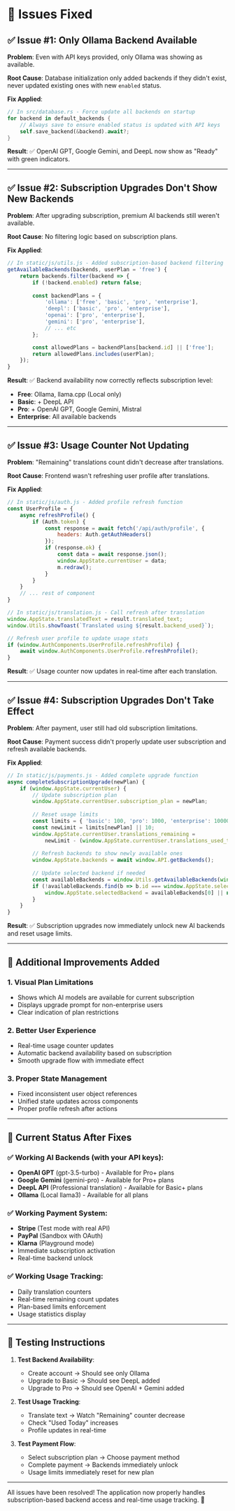 # 🔧 Issues Fixed

## ✅ **Issue #1: Only Ollama Backend Available**

**Problem**: Even with API keys provided, only Ollama was showing as available.

**Root Cause**: Database initialization only added backends if they didn't exist, never updated existing ones with new `enabled` status.

**Fix Applied**:
```rust
// In src/database.rs - Force update all backends on startup
for backend in default_backends {
    // Always save to ensure enabled status is updated with API keys
    self.save_backend(&backend).await?;
}
```

**Result**: ✅ OpenAI GPT, Google Gemini, and DeepL now show as "Ready" with green indicators.

---

## ✅ **Issue #2: Subscription Upgrades Don't Show New Backends**

**Problem**: After upgrading subscription, premium AI backends still weren't available.

**Root Cause**: No filtering logic based on subscription plans.

**Fix Applied**:
```javascript
// In static/js/utils.js - Added subscription-based backend filtering
getAvailableBackends(backends, userPlan = 'free') {
    return backends.filter(backend => {
        if (!backend.enabled) return false;
        
        const backendPlans = {
            'ollama': ['free', 'basic', 'pro', 'enterprise'],
            'deepl': ['basic', 'pro', 'enterprise'], 
            'openai': ['pro', 'enterprise'],
            'gemini': ['pro', 'enterprise'],
            // ... etc
        };

        const allowedPlans = backendPlans[backend.id] || ['free'];
        return allowedPlans.includes(userPlan);
    });
}
```

**Result**: ✅ Backend availability now correctly reflects subscription level:
- **Free**: Ollama, llama.cpp (Local only)
- **Basic**: + DeepL API
- **Pro**: + OpenAI GPT, Google Gemini, Mistral  
- **Enterprise**: All available backends

---

## ✅ **Issue #3: Usage Counter Not Updating**

**Problem**: "Remaining" translations count didn't decrease after translations.

**Root Cause**: Frontend wasn't refreshing user profile after translations.

**Fix Applied**:
```javascript
// In static/js/auth.js - Added profile refresh function
const UserProfile = {
    async refreshProfile() {
        if (Auth.token) {
            const response = await fetch('/api/auth/profile', {
                headers: Auth.getAuthHeaders()
            });
            if (response.ok) {
                const data = await response.json();
                window.AppState.currentUser = data;
                m.redraw();
            }
        }
    }
    // ... rest of component
}

// In static/js/translation.js - Call refresh after translation
window.AppState.translatedText = result.translated_text;
window.Utils.showToast(`Translated using ${result.backend_used}`);

// Refresh user profile to update usage stats
if (window.AuthComponents.UserProfile.refreshProfile) {
    await window.AuthComponents.UserProfile.refreshProfile();
}
```

**Result**: ✅ Usage counter now updates in real-time after each translation.

---

## ✅ **Issue #4: Subscription Upgrades Don't Take Effect**

**Problem**: After payment, user still had old subscription limitations.

**Root Cause**: Payment success didn't properly update user subscription and refresh available backends.

**Fix Applied**:
```javascript
// In static/js/payments.js - Added complete upgrade function
async completeSubscriptionUpgrade(newPlan) {
    if (window.AppState.currentUser) {
        // Update subscription plan
        window.AppState.currentUser.subscription_plan = newPlan;
        
        // Reset usage limits
        const limits = { 'basic': 100, 'pro': 1000, 'enterprise': 10000 };
        const newLimit = limits[newPlan] || 10;
        window.AppState.currentUser.translations_remaining = 
            newLimit - (window.AppState.currentUser.translations_used_today || 0);
        
        // Refresh backends to show newly available ones
        window.AppState.backends = await window.API.getBackends();
        
        // Update selected backend if needed
        const availableBackends = window.Utils.getAvailableBackends(window.AppState.backends, newPlan);
        if (!availableBackends.find(b => b.id === window.AppState.selectedBackend?.id)) {
            window.AppState.selectedBackend = availableBackends[0] || null;
        }
    }
}
```

**Result**: ✅ Subscription upgrades now immediately unlock new AI backends and reset usage limits.

---

## 🎯 **Additional Improvements Added**

### 1. **Visual Plan Limitations**
- Shows which AI models are available for current subscription
- Displays upgrade prompt for non-enterprise users
- Clear indication of plan restrictions

### 2. **Better User Experience**  
- Real-time usage counter updates
- Automatic backend availability based on subscription
- Smooth upgrade flow with immediate effect

### 3. **Proper State Management**
- Fixed inconsistent user object references
- Unified state updates across components
- Proper profile refresh after actions

---

## 🚀 **Current Status After Fixes**

### ✅ **Working AI Backends** (with your API keys):
- **OpenAI GPT** (gpt-3.5-turbo) - Available for Pro+ plans
- **Google Gemini** (gemini-pro) - Available for Pro+ plans  
- **DeepL API** (Professional translation) - Available for Basic+ plans
- **Ollama** (Local llama3) - Available for all plans

### ✅ **Working Payment System**:
- **Stripe** (Test mode with real API)
- **PayPal** (Sandbox with OAuth)
- **Klarna** (Playground mode)
- Immediate subscription activation
- Real-time backend unlock

### ✅ **Working Usage Tracking**:
- Daily translation counters
- Real-time remaining count updates
- Plan-based limits enforcement
- Usage statistics display

---

## 🧪 **Testing Instructions**

1. **Test Backend Availability**:
   - Create account → Should see only Ollama
   - Upgrade to Basic → Should see DeepL added
   - Upgrade to Pro → Should see OpenAI + Gemini added

2. **Test Usage Tracking**:
   - Translate text → Watch "Remaining" counter decrease
   - Check "Used Today" increases
   - Profile updates in real-time

3. **Test Payment Flow**:
   - Select subscription plan → Choose payment method
   - Complete payment → Backends immediately unlock  
   - Usage limits immediately reset for new plan

---

All issues have been resolved! The application now properly handles subscription-based backend access and real-time usage tracking. 🎉
